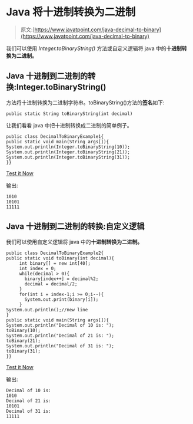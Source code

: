 # Java 将十进制转换为二进制

> 原文:[https://www.javatpoint.com/java-decimal-to-binary](https://www.javatpoint.com/java-decimal-to-binary)

我们可以使用 *Integer.toBinaryString()* 方法或自定义逻辑将 java 中的**十进制转换为二进制。**

## Java 十进制到二进制的转换:Integer.toBinaryString()

方法将十进制转换为二进制字符串。toBinaryString()方法的**签名**如下:

```
public static String toBinaryString(int decimal)

```

让我们看看 java 中把十进制转换成二进制的简单例子。

```
public class DecimalToBinaryExample1{
public static void main(String args[]){
System.out.println(Integer.toBinaryString(10));
System.out.println(Integer.toBinaryString(21));
System.out.println(Integer.toBinaryString(31));
}}

```

[Test it Now](https://compiler.javatpoint.com/opr/test.jsp?filename=DecimalToBinaryExample1)

输出:

```
1010
10101
11111

```

## Java 十进制到二进制的转换:自定义逻辑

我们可以使用自定义逻辑将 java 中的**十进制转换为二进制。**

```
public class DecimalToBinaryExample2{  
public static void toBinary(int decimal){  
     int binary[] = new int[40];  
     int index = 0;  
     while(decimal > 0){  
       binary[index++] = decimal%2;  
       decimal = decimal/2;  
     }  
     for(int i = index-1;i >= 0;i--){  
       System.out.print(binary[i]);  
     }  
System.out.println();//new line
}  
public static void main(String args[]){    
System.out.println("Decimal of 10 is: ");
toBinary(10);  
System.out.println("Decimal of 21 is: ");
toBinary(21);  
System.out.println("Decimal of 31 is: ");  
toBinary(31);
}}    

```

[Test it Now](https://compiler.javatpoint.com/opr/test.jsp?filename=DecimalToBinaryExample2)

输出:

```
Decimal of 10 is: 
1010
Decimal of 21 is: 
10101
Decimal of 31 is: 
11111

```